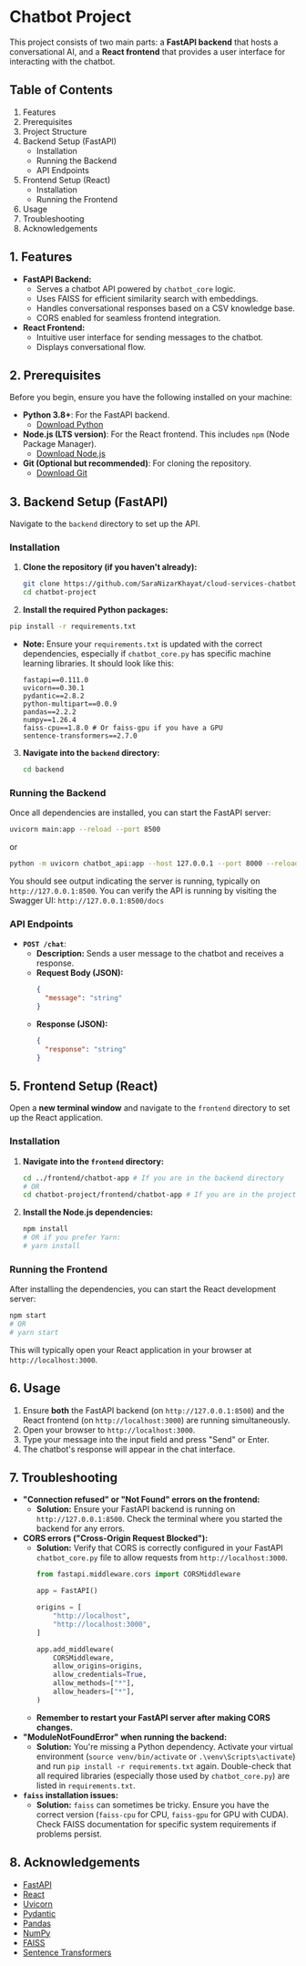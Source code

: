 # Chatbot Project

This project consists of two main parts: a **FastAPI backend** that hosts a conversational AI, and a **React frontend** that provides a user interface for interacting with the chatbot.

## Table of Contents

1.  Features
2.  Prerequisites
3.  Project Structure
4.  Backend Setup (FastAPI)
      * Installation
      * Running the Backend
      * API Endpoints
5.  Frontend Setup (React)
      * Installation
      * Running the Frontend
6.  Usage
7.  Troubleshooting
8.  Acknowledgements

## 1\. Features

  * **FastAPI Backend:**
      * Serves a chatbot API powered by `chatbot_core` logic.
      * Uses FAISS for efficient similarity search with embeddings.
      * Handles conversational responses based on a CSV knowledge base.
      * CORS enabled for seamless frontend integration.
  * **React Frontend:**
      * Intuitive user interface for sending messages to the chatbot.
      * Displays conversational flow.

## 2\. Prerequisites

Before you begin, ensure you have the following installed on your machine:

  * **Python 3.8+**: For the FastAPI backend.
      * [Download Python](https://www.python.org/downloads/)
  * **Node.js (LTS version)**: For the React frontend. This includes `npm` (Node Package Manager).
      * [Download Node.js](https://nodejs.org/en/download/)
  * **Git (Optional but recommended)**: For cloning the repository.
      * [Download Git](https://git-scm.com/downloads)

## 3\. Backend Setup (FastAPI)

Navigate to the `backend` directory to set up the API.

### Installation

1.  **Clone the repository (if you haven't already):**
    ```bash
    git clone https://github.com/SaraNizarKhayat/cloud-services-chatbot.git
    cd chatbot-project
    ```
2.  **Install the required Python packages:**
```bash
pip install -r requirements.txt
```
 * **Note:** Ensure your `requirements.txt` is updated with the correct dependencies, especially if `chatbot_core.py` has specific machine learning libraries. It should look like this:
   ```
   fastapi==0.111.0
   uvicorn==0.30.1
   pydantic==2.8.2
   python-multipart==0.0.9
   pandas==2.2.2
   numpy==1.26.4
   faiss-cpu==1.8.0 # Or faiss-gpu if you have a GPU
   sentence-transformers==2.7.0
   ```

3.  **Navigate into the `backend` directory:**
    ```bash
    cd backend
    ```
### Running the Backend

Once all dependencies are installed, you can start the FastAPI server:

```bash
uvicorn main:app --reload --port 8500
```
or
```bash
python -m uvicorn chatbot_api:app --host 127.0.0.1 --port 8000 --reload
```

You should see output indicating the server is running, typically on `http://127.0.0.1:8500`.
You can verify the API is running by visiting the Swagger UI: `http://127.0.0.1:8500/docs`

### API Endpoints

  * **`POST /chat`**:
      * **Description:** Sends a user message to the chatbot and receives a response.
      * **Request Body (JSON):**
        ```json
        {
          "message": "string"
        }
        ```
      * **Response (JSON):**
        ```json
        {
          "response": "string"
        }
        ```

## 5\. Frontend Setup (React)

Open a **new terminal window** and navigate to the `frontend` directory to set up the React application.

### Installation

1.  **Navigate into the `frontend` directory:**
    ```bash
    cd ../frontend/chatbot-app # If you are in the backend directory
    # OR
    cd chatbot-project/frontend/chatbot-app # If you are in the project root
    ```
2.  **Install the Node.js dependencies:**
    ```bash
    npm install
    # OR if you prefer Yarn:
    # yarn install
    ```

### Running the Frontend

After installing the dependencies, you can start the React development server:

```bash
npm start
# OR
# yarn start
```

This will typically open your React application in your browser at `http://localhost:3000`.

## 6\. Usage

1.  Ensure **both** the FastAPI backend (on `http://127.0.0.1:8500`) and the React frontend (on `http://localhost:3000`) are running simultaneously.
2.  Open your browser to `http://localhost:3000`.
3.  Type your message into the input field and press "Send" or Enter.
4.  The chatbot's response will appear in the chat interface.

## 7\. Troubleshooting

  * **"Connection refused" or "Not Found" errors on the frontend:**
      * **Solution:** Ensure your FastAPI backend is running on `http://127.0.0.1:8500`. Check the terminal where you started the backend for any errors.
  * **CORS errors ("Cross-Origin Request Blocked"):**
      * **Solution:** Verify that CORS is correctly configured in your FastAPI `chatbot_core.py` file to allow requests from `http://localhost:3000`.
        ```python
        from fastapi.middleware.cors import CORSMiddleware

        app = FastAPI()

        origins = [
            "http://localhost",
            "http://localhost:3000",
        ]

        app.add_middleware(
            CORSMiddleware,
            allow_origins=origins,
            allow_credentials=True,
            allow_methods=["*"],
            allow_headers=["*"],
        )
        ```
      * **Remember to restart your FastAPI server after making CORS changes.**
  * **"ModuleNotFoundError" when running the backend:**
      * **Solution:** You're missing a Python dependency. Activate your virtual environment (`source venv/bin/activate` or `.\venv\Scripts\activate`) and run `pip install -r requirements.txt` again. Double-check that all required libraries (especially those used by `chatbot_core.py`) are listed in `requirements.txt`.
  * **`faiss` installation issues:**
      * **Solution:** `faiss` can sometimes be tricky. Ensure you have the correct version (`faiss-cpu` for CPU, `faiss-gpu` for GPU with CUDA). Check FAISS documentation for specific system requirements if problems persist.

## 8\. Acknowledgements

  * [FastAPI](https://fastapi.tiangolo.com/)
  * [React](https://react.dev/)
  * [Uvicorn](https://www.uvicorn.org/)
  * [Pydantic](https://pydantic.dev/)
  * [Pandas](https://pandas.pydata.org/)
  * [NumPy](https://numpy.org/)
  * [FAISS](https://faiss.ai/)
  * [Sentence Transformers](https://www.sbert.net/)

